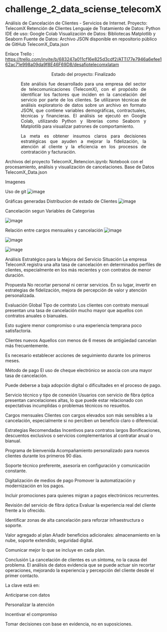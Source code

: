 # challenge_2_data_sciense_telecomX
Análisis de Cancelación de Clientes - Servicios de Internet.
Proyecto: TelecomX Retención de Clientes
Lenguaje de Tratamiento de Datos: Python
IDE de uso: Google Colab
Visualización de Datos: Bibliotecas Matplotlib y Seaborn
Fuente de Datos:
Archivo JSON disponible en repositorio público de GitHub
TelecomX_Data.json

Enlace Trello : 
https://trello.com/invite/b/683247a011cf16e825d3cdf2/ATTI77e7946a6efee162ac71e998a09da9f8E46F69D8/desafiotelecomxlatam

<p align="center"> Estado del proyecto: Finalizado </p> <div align="justify" style="width: 80%; margin: 0 auto;"> Este análisis fue desarrollado para una empresa del sector de telecomunicaciones (TelecomX), con el propósito de identificar los factores que inciden en la cancelación del servicio por parte de los clientes.
Se utilizaron técnicas de análisis exploratorio de datos sobre un archivo en formato JSON, que contiene variables demográficas, contractuales, técnicas y financieras. El análisis se ejecutó en Google Colab, utilizando Python y librerías como Seaborn y Matplotlib para visualizar patrones de comportamiento.

La meta es obtener insumos claros para decisiones estratégicas que ayuden a mejorar la fidelización, la atención al cliente y la eficiencia en los procesos de contratación y facturación.

</div>
Archivos del proyecto
TelecomX_Retencion.ipynb: Notebook con el procesamiento, análisis y visualización de cancelaciones.
Base de Datos
TelecomX_Data.json

Imagenes

Uso de git
![image](https://github.com/user-attachments/assets/822eb737-f6b9-4356-a322-357e1c308ddc)

Gráficas generadas
Distribucion de estado de Clientes
![image](https://github.com/user-attachments/assets/ccdefc2c-434b-4fe2-89f9-30864dde0980)

Cancelación segun Variables de Categorias

![image](https://github.com/user-attachments/assets/ba052afd-fe59-4954-b96f-5aab058fd5a0)

Relación entre cargos mensuales y cancelación
![image](https://github.com/user-attachments/assets/f3b89d62-7363-4884-8cc1-ede1a0ff806a)

![image](https://github.com/user-attachments/assets/3d6afd95-1c6d-4cbf-9491-3982e8325a4b)

![image](https://github.com/user-attachments/assets/b6d318c8-2e43-4548-b383-403e6436747e)

Análisis Estratégico para la Mejora del Servicio
Situación
La empresa TelecomX registra una alta tasa de cancelación en determinados perfiles de clientes, especialmente en los más recientes y con contratos de menor duración.

Propuesta
No recortar personal ni cerrar servicios. En su lugar, invertir en estrategias de fidelización, mejora de percepción de valor y atención personalizada.

Evaluación Global
Tipo de contrato
Los clientes con contrato mensual presentan una tasa de cancelación mucho mayor que aquellos con contratos anuales o bianuales.

Esto sugiere menor compromiso o una experiencia temprana poco satisfactoria.

Clientes nuevos
Aquellos con menos de 6 meses de antigüedad cancelan más frecuentemente.

Es necesario establecer acciones de seguimiento durante los primeros meses.

Método de pago
El uso de cheque electrónico se asocia con una mayor tasa de cancelación.

Puede deberse a baja adopción digital o dificultades en el proceso de pago.

Servicio técnico y tipo de conexión
Usuarios con servicio de fibra óptica presentan cancelaciones altas, lo que puede estar relacionado con expectativas incumplidas o problemas técnicos no resueltos.

Cargos mensuales
Clientes con cargos elevados son más sensibles a la cancelación, especialmente si no perciben un beneficio claro o diferencial.

Estrategias Recomendadas
Incentivos para contratos largos
Bonificaciones, descuentos exclusivos o servicios complementarios al contratar anual o bianual.

Programa de bienvenida
Acompañamiento personalizado para nuevos clientes durante los primeros 90 días.

Soporte técnico preferente, asesoría en configuración y comunicación constante.

Digitalización de medios de pago
Promover la automatización y modernización en los pagos.

Incluir promociones para quienes migran a pagos electrónicos recurrentes.

Revisión del servicio de fibra óptica
Evaluar la experiencia real del cliente frente a lo ofrecido.

Identificar zonas de alta cancelación para reforzar infraestructura o soporte.

Valor agregado al plan
Añadir beneficios adicionales: almacenamiento en la nube, soporte extendido, seguridad digital.

Comunicar mejor lo que se incluye en cada plan.

Conclusión
La cancelación de clientes es un síntoma, no la causa del problema.
El análisis de datos evidencia que se puede actuar sin recortar operaciones, mejorando la experiencia y percepción del cliente desde el primer contacto.

La clave está en:

Anticiparse con datos

Personalizar la atención

Incentivar el compromiso

Tomar decisiones con base en evidencia, no en suposiciones.

